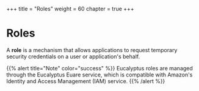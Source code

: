 +++
title = "Roles"
weight = 60
chapter = true
+++


# Roles
A **role** is a mechanism that allows applications to request temporary security credentials on a user or application's behalf. 

{{% alert title="Note" color="success" %}}
Eucalyptus roles are managed through the Eucalyptus Euare service, which is compatible with Amazon's Identity and Access Management (IAM) service.
{{% /alert %}}



